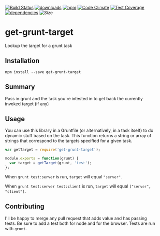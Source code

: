 [![Build Status](https://travis-ci.org/tandrewnichols/get-grunt-target.png)](https://travis-ci.org/tandrewnichols/get-grunt-target) [![downloads](http://img.shields.io/npm/dm/get-grunt-target.svg)](https://npmjs.org/package/get-grunt-target) [![npm](http://img.shields.io/npm/v/get-grunt-target.svg)](https://npmjs.org/package/get-grunt-target) [![Code Climate](https://codeclimate.com/github/tandrewnichols/get-grunt-target/badges/gpa.svg)](https://codeclimate.com/github/tandrewnichols/get-grunt-target) [![Test Coverage](https://codeclimate.com/github/tandrewnichols/get-grunt-target/badges/coverage.svg)](https://codeclimate.com/github/tandrewnichols/get-grunt-target) [![dependencies](https://david-dm.org/tandrewnichols/get-grunt-target.png)](https://david-dm.org/tandrewnichols/get-grunt-target) ![Size](https://img.shields.io/badge/size-368b-brightgreen.svg)

# get-grunt-target

Lookup the target for a grunt task

## Installation

`npm install --save get-grunt-target`

## Summary

Pass in grunt and the task you're intested in to get back the currently invoked target (if any)

## Usage

You can use this library in a Gruntfile (or alternatively, in a task itself) to do dynamic stuff based on the task. This function returns a string or array of strings that correspond to the targets specified for a given task.

```js
var getTarget = require('get-grunt-target');

module.exports = function(grunt) {
  var target = getTarget(grunt, 'test');
};
```

When `grunt test:server` is run, `target` will equal `"server"`.

When `grunt test:server test:client` is run, `target` will equal `["server", "client"]`.

## Contributing

I'll be happy to merge any pull request that adds value and has passing tests. Be sure to add a test both for node and for the browser. Tests are run with `grunt`.
